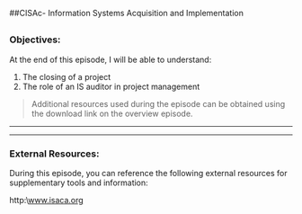 ##CISAc- Information Systems Acquisition and Implementation
##
### Objectives:

At the end of this episode, I will be able to understand:

1. The closing of a project
2. The role of an IS auditor in project management

	

>Additional resources used during the episode can be obtained using the download link on the overview episode.

-----------------------------------------------------------






-----------------------------------------------------------
### External Resources:

During this episode, you can reference the following external resources for supplementary tools and information:

http:\www.isaca.org
